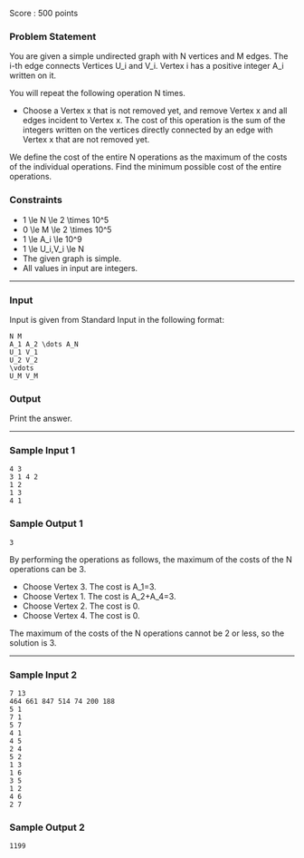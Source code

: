 Score : 500 points

### Problem Statement

You are given a simple undirected graph with N vertices and M edges. The i-th edge connects Vertices U\_i and V\_i. Vertex i has a positive integer A\_i written on it.

You will repeat the following operation N times.

* Choose a Vertex x that is not removed yet, and remove Vertex x and all edges incident to Vertex x. The cost of this operation is the sum of the integers written on the vertices directly connected by an edge with Vertex x that are not removed yet.

We define the cost of the entire N operations as the maximum of the costs of the individual operations. Find the minimum possible cost of the entire operations.

### Constraints

* 1 \le N \le 2 \times 10^5
* 0 \le M \le 2 \times 10^5
* 1 \le A\_i \le 10^9
* 1 \le U\_i,V\_i \le N
* The given graph is simple.
* All values in input are integers.

---

### Input

Input is given from Standard Input in the following format:

```
N M
A_1 A_2 \dots A_N
U_1 V_1
U_2 V_2
\vdots
U_M V_M
```

### Output

Print the answer.

---

### Sample Input 1

```
4 3
3 1 4 2
1 2
1 3
4 1
```

### Sample Output 1

```
3
```

By performing the operations as follows, the maximum of the costs of the N operations can be 3.

* Choose Vertex 3. The cost is A\_1=3.
* Choose Vertex 1. The cost is A\_2+A\_4=3.
* Choose Vertex 2. The cost is 0.
* Choose Vertex 4. The cost is 0.

The maximum of the costs of the N operations cannot be 2 or less, so the solution is 3.

---

### Sample Input 2

```
7 13
464 661 847 514 74 200 188
5 1
7 1
5 7
4 1
4 5
2 4
5 2
1 3
1 6
3 5
1 2
4 6
2 7
```

### Sample Output 2

```
1199
```